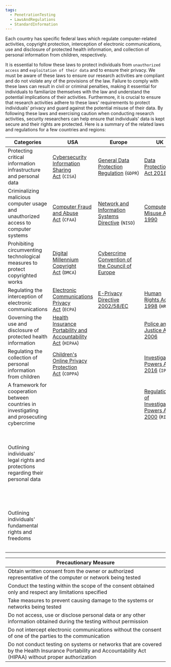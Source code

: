 ```yaml
---
tags:
  - PenetrationTesting
  - LawsAndRegulations
  - StandardInformation
---
```

Each country has specific federal laws which regulate computer-related activities, copyright protection, interception of electronic communications, use and disclosure of protected health information, and collection of personal information from children, respectively.

It is essential to follow these laws to protect individuals from `unauthorized access` and `exploitation of their data` and to ensure their privacy. We must be aware of these laws to ensure our research activities are compliant and do not violate any of the provisions of the law. Failure to comply with these laws can result in civil or criminal penalties, making it essential for individuals to familiarize themselves with the law and understand the potential implications of their activities. Furthermore, it is crucial to ensure that research activities adhere to these laws' requirements to protect individuals' privacy and guard against the potential misuse of their data. By following these laws and exercising caution when conducting research activities, security researchers can help ensure that individuals' data is kept secure and their rights are protected. Here is a summary of the related laws and regulations for a few countries and regions:

| **Categories**                                                                            | **USA**                                                                                                                                                             | **Europe**                                                                                                                      | **UK**                                                                                                        | **India**                                                                                                           | **China**                                                                                                                                                                                                                                                                |
| ----------------------------------------------------------------------------------------- | ------------------------------------------------------------------------------------------------------------------------------------------------------------------- | ------------------------------------------------------------------------------------------------------------------------------- | ------------------------------------------------------------------------------------------------------------- | ------------------------------------------------------------------------------------------------------------------- | ------------------------------------------------------------------------------------------------------------------------------------------------------------------------------------------------------------------------------------------------------------------------ |
| Protecting critical information infrastructure and personal data                          | [Cybersecurity Information Sharing Act](https://www.cisa.gov/resources-tools/resources/cybersecurity-information-sharing-act-2015-procedures-and-guidance) (`CISA`) | [General Data Protection Regulation](https://gdpr-info.eu/) (`GDPR`)                                                            | [Data Protection Act 2018](https://www.legislation.gov.uk/ukpga/2018/12/contents/enacted)                     | [Information Technology Act 2000](https://www.indiacode.nic.in/bitstream/123456789/13116/1/it_act_2000_updated.pdf) | [Cyber Security Law](https://digichina.stanford.edu/work/translation-cybersecurity-law-of-the-peoples-republic-of-china-effective-june-1-2017/)                                                                                                                          |
| Criminalizing malicious computer usage and unauthorized access to computer systems        | [Computer Fraud and Abuse Act](https://www.justice.gov/jm/jm-9-48000-computer-fraud) (`CFAA`)                                                                       | [Network and Information Systems Directive](https://www.enisa.europa.eu/topics/cybersecurity-policy/nis-directive-new) (`NISD`) | [Computer Misuse Act 1990](https://www.legislation.gov.uk/ukpga/1990/18/contents)                             | [Information Technology Act 2000](https://www.indiacode.nic.in/bitstream/123456789/13116/1/it_act_2000_updated.pdf) | [National Security Law](https://www.chinalawtranslate.com/en/2015nsl/)                                                                                                                                                                                                   |
| Prohibiting circumventing technological measures to protect copyrighted works             | [Digital Millennium Copyright Act](https://www.congress.gov/bill/105th-congress/house-bill/2281) (`DMCA`)                                                           | [Cybercrime Convention of the Council of Europe](https://www.europarl.europa.eu/cmsdata/179163/20090225ATT50418EN.pdf)          |                                                                                                               |                                                                                                                     | [Anti-Terrorism Law](https://web.archive.org/web/20240201044856/http://ni.china-embassy.gov.cn/esp/sgxw/202402/t20240201_11237595.htm)                                                                                                                                   |
| Regulating the interception of electronic communications                                  | [Electronic Communications Privacy Act](https://www.congress.gov/bill/99th-congress/house-bill/4952) (`ECPA`)                                                       | [E-Privacy Directive 2002/58/EC](https://eur-lex.europa.eu/legal-content/EN/ALL/?uri=CELEX%3A32002L0058)                        | [Human Rights Act 1998](https://www.legislation.gov.uk/ukpga/1998/42/contents) (`HRA`)                        | [Indian Evidence Act of 1872](https://legislative.gov.in/sites/default/files/A1872-01.pdf)                          |                                                                                                                                                                                                                                                                          |
| Governing the use and disclosure of protected health information                          | [Health Insurance Portability and Accountability Act](https://aspe.hhs.gov/reports/health-insurance-portability-accountability-act-1996) (`HIPAA`)                  |                                                                                                                                 | [Police and Justice Act 2006](https://www.legislation.gov.uk/ukpga/2006/48/contents)                          | [Indian Penal Code of 1860](https://legislative.gov.in/sites/default/files/A1860-45.pdf)                            |                                                                                                                                                                                                                                                                          |
| Regulating the collection of personal information from children                           | [Children's Online Privacy Protection Act](https://www.ftc.gov/legal-library/browse/rules/childrens-online-privacy-protection-rule-coppa) (`COPPA`)                 |                                                                                                                                 | [Investigatory Powers Act 2016](https://www.legislation.gov.uk/ukpga/2016/25/contents/enacted) (`IPA`)        |                                                                                                                     |                                                                                                                                                                                                                                                                          |
| A framework for cooperation between countries in investigating and prosecuting cybercrime |                                                                                                                                                                     |                                                                                                                                 | [Regulation of Investigatory Powers Act 2000](https://www.legislation.gov.uk/ukpga/2000/23/contents) (`RIPA`) |                                                                                                                     |                                                                                                                                                                                                                                                                          |
| Outlining individuals' legal rights and protections regarding their personal data         |                                                                                                                                                                     |                                                                                                                                 |                                                                                                               | [Personal Data Protection Bill 2019](https://www.congress.gov/bill/116th-congress/senate-bill/2889)                 | [Measures for the Security Assessment of Cross-border Transfer of Personal Information and Important Data](https://www.mayerbrown.com/en/perspectives-events/publications/2022/07/china-s-security-assessments-for-cross-border-data-transfers-effective-september-2022) |
| Outlining individuals' fundamental rights and freedoms                                    |                                                                                                                                                                     |                                                                                                                                 |                                                                                                               |                                                                                                                     | [State Council Regulation on the Protection of Critical Information Infrastructure Security](http://english.www.gov.cn/policies/latestreleases/202108/17/content_WS611b8062c6d0df57f98de907.html)                                                                        |

| **Precautionary Measure**                                                                                                                                      |
| -------------------------------------------------------------------------------------------------------------------------------------------------------------- |
| Obtain written consent from the owner or authorized representative of the computer or network being tested                                                     |
| Conduct the testing within the scope of the consent obtained only and respect any limitations specified                                                        |
| Take measures to prevent causing damage to the systems or networks being tested                                                                                |
| Do not access, use or disclose personal data or any other information obtained during the testing without permission                                           |
| Do not intercept electronic communications without the consent of one of the parties to the communication                                                      |
| Do not conduct testing on systems or networks that are covered by the Health Insurance Portability and Accountability Act (HIPAA) without proper authorization |
